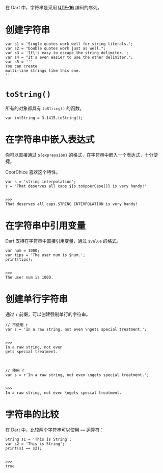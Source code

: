 在 Dart 中，字符串是采用 [**UTF-16**](https://en.wikipedia.org/wiki/UTF-16) 编码的序列。

# 创建字符串

```
var s1 = 'Single quotes work well for string literals.';
var s2 = "Double quotes work just as well.";
var s3 = 'It\'s easy to escape the string delimiter.';
var s4 = "It's even easier to use the other delimiter.";
var s5 = '''
You can create
multi-line strings like this one.
'''
```

# `toString()`

所有的对象都具有 `toString()` 的函数。

```
var intString = 3.1415.toString();
```

# 在字符串中嵌入表达式

你可以直接通过 `${expression}` 的格式，在字符串中嵌入一个表达式，十分便捷。

CoorChice 喜欢这个特性。

```
var s = 'string interpolation';
s = 'That deserves all caps.${s.toUpperCase()} is very handy!'


>>>
That deserves all caps.STRING INTERPOLATION is very handy!
```


# 在字符串中引用变量

Dart 支持在字符串中直接引用变量，通过 `$value` 的格式。

```
var num = 1000;
var tips = 'The user num is $num.';
print(tips);


>>>
The user num is 1000.
```

# 创建单行字符串

通过 `r` 前缀，可以创建强制单行的字符串。

```
// 不使用 r
var s = 'In a raw string, not even \ngets special treatment.';


>>>
In a raw string, not even
gets special treatment.



// 使用 r
var s = r'In a raw string, not even \ngets special treatment.';


>>>
In a raw string, not even \ngets special treatment.

```

# 字符串的比较

在 Dart 中，比较两个字符串可以使用 `==` 运算符：

```
String s1 = 'This is String';
var s2 = 'This is String';
print(s1 == s2);


>>>
true
```